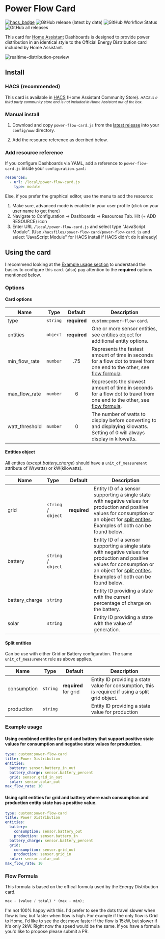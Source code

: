 # Power Flow Card

[![hacs_badge](https://img.shields.io/badge/HACS-Default-41BDF5.svg?style=flat-square)](https://github.com/hacs/integration)
![GitHub release (latest by date)](https://img.shields.io/github/v/release/ulic75/power-flow-card?style=flat-square)
![GitHub Workflow Status](https://img.shields.io/github/workflow/status/ulic75/power-flow-card/CI?style=flat-square)
![GitHub all releases](https://img.shields.io/github/downloads/ulic75/power-flow-card/total?style=flat-square)

This card for [Home Assistant](https://github.com/home-assistant/home-assistant) Dashboards is designed to provide power distribution in an identical style to the Official Energy Distribution card included by Home Assistant.

![realtime-distribution-preview](https://user-images.githubusercontent.com/5641964/165636264-dc2e02ed-e550-4167-9ce4-3dcbd7a84272.png)

## Install

### HACS (recommended)

This card is available in [HACS](https://hacs.xyz/) (Home Assistant Community Store).
<small>_HACS is a third party community store and is not included in Home Assistant out of the box._</small>

### Manual install

1. Download and copy `power-flow-card.js` from the [latest release](https://github.com/ulic75/power-flow-card/releases/latest) into your `config/www` directory.

2. Add the resource reference as decribed below.

### Add resource reference

If you configure Dashboards via YAML, add a reference to `power-flow-card.js` inside your `configuration.yaml`:

```yaml
resources:
  - url: /local/power-flow-card.js
    type: module
```

Else, if you prefer the graphical editor, use the menu to add the resource:

1. Make sure, advanced mode is enabled in your user profile (click on your user name to get there)
2. Navigate to Configuration -> Dashboards -> Resources Tab. Hit (+ ADD RESOURCE) icon
3. Enter URL `/local/power-flow-card.js` and select type "JavaScript Module".
   (Use `/hacsfiles/power-flow-card/power-flow-card.js` and select "JavaScript Module" for HACS install if HACS didn't do it already)

## Using the card

I recommend looking at the [Example usage section](#example-usage) to understand the basics to configure this card.
(also) pay attention to the **required** options mentioned below.

### Options

#### Card options

| Name           | Type     |   Default    | Description                                                                                                                             |
| -------------- | -------- | :----------: | --------------------------------------------------------------------------------------------------------------------------------------- |
| type           | `string` | **required** | `custom:power-flow-card`.                                                                                                               |
| entities       | `object` | **required** | One or more sensor entities, see [entities object](#entities-object) for additional entity options.                                     |
| min_flow_rate  | `number` |     .75      | Represents the fastest amount of time in seconds for a flow dot to travel from one end to the other, see [flow formula](#flow-formula). |
| max_flow_rate  | `number` |      6       | Represents the slowest amount of time in seconds for a flow dot to travel from one end to the other, see [flow formula](#flow-formula). |
| watt_threshold | `number` |      0       | The number of watts to display before converting to and displaying kilowatts. Setting of 0 will always display in kilowatts.            |

#### Entities object

All entites (except _battery_charge_) should have a `unit_of_measurement` attribute of W(watts) or kW(kilowatts).

| Name           | Type                | Default      | Description                                                                                                                                                                                                     |
| -------------- | :------------------ | ------------ | --------------------------------------------------------------------------------------------------------------------------------------------------------------------------------------------------------------- |
| grid           | `string` / `object` | **required** | Entity ID of a sensor supporting a single state with negative values for production and positive values for consumption or an object for [split entites](#split-entities). Examples of both can be found below. |
| battery        | `string` / `object` |              | Entity ID of a sensor supporting a single state with negative values for production and positive values for consumption or an object for [split entites](#split-entities). Examples of both can be found below. |
| battery_charge | `string`            |              | Entity ID providing a state with the current percentage of charge on the battery.                                                                                                                               |
| solar          | `string`            |              | Entity ID providing a state with the value of generation.                                                                                                                                                       |

#### Split entities

Can be use with either Grid or Battery configuration. The same `unit_of_measurement` rule as above applies.

| Name        | Type     | Default               | Description                                                                                       |
| ----------- | -------- | --------------------- | ------------------------------------------------------------------------------------------------- |
| consumption | `string` | **required** for grid | Entity ID providing a state value for consumption, this is required if using a split grid object. |
| production  | `string` |                       | Entity ID providing a state value for production                                                  |

### Example usage

#### Using combined entities for grid and battery that support positive state values for consumption and negative state values for production.

```yaml
type: custom:power-flow-card
title: Power Distribution
entities:
  battery: sensor.battery_in_out
  battery_charge: sensor.battery_percent
  grid: sensor.grid_in_out
  solar: sensor.solar_out
max_flow_rate: 10
```

#### Using split entities for grid and battery where each consumption and production entity state has a positive value.

```yaml
type: custom:power-flow-card
title: Power Distribution
entities:
  battery:
    consumption: sensor.battery_out
    production: sensor.battery_in
  battery_charge: sensor.battery_percent
  grid:
    consumption: sensor.grid_out
    production: sensor.grid_in
  solar: sensor.solar_out
max_flow_rate: 10
```

### Flow Formula

This formula is based on the offical formula used by the Energy Distribution card.

```js
max - (value / total) * (max - min);
```

I'm not 100% happy with this. I'd prefer to see the dots travel slower when flow is low, but faster when flow is high. For example if the only flow is Grid to Home, I'd like to see the dot move faster if the flow is 15kW, but slower if it's only 2kW. Right now the speed would be the same. If you have a formula you'd like to propose please submit a PR.
